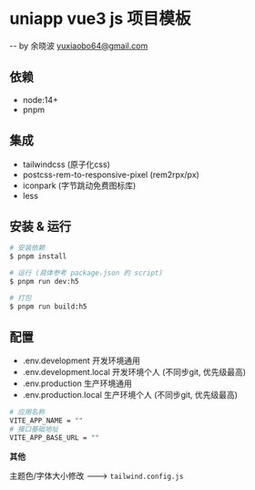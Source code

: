 # uniapp vue3 js 项目模板

-- by 余晓波 [yuxiaobo64@gmail.com](yuxiaobo64@gmail.com)

## 依赖

- node:14+
- pnpm

## 集成

- tailwindcss (原子化css)
- postcss-rem-to-responsive-pixel (rem2rpx/px)
- iconpark (字节跳动免费图标库)
- less

## 安装 & 运行

```bash
# 安装依赖
$ pnpm install

# 运行 (具体参考 package.json 的 script)
$ pnpm run dev:h5

# 打包
$ pnpm run build:h5
```

## 配置

- .env.development 开发环境通用
- .env.development.local 开发环境个人 (不同步git, 优先级最高)
- .env.production 生产环境通用
- .env.production.local 生产环境个人 (不同步git, 优先级最高)

```bash
# 应用名称
VITE_APP_NAME = ""
# 接口基础地址
VITE_APP_BASE_URL = ""
```

**其他**

主题色/字体大小修改 ---> `tailwind.config.js`
